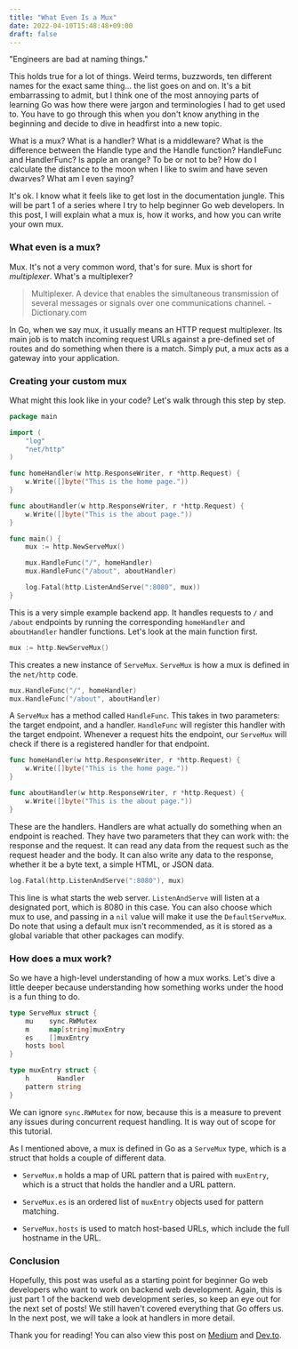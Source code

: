 ```yaml
---
title: "What Even Is a Mux"
date: 2022-04-10T15:48:48+09:00
draft: false
---
```


"Engineers are bad at naming things."

This holds true for a lot of things. Weird terms, buzzwords, ten different names for the exact same thing... the list goes on and on. It's a bit embarrassing to admit, but I think one of the most annoying parts of learning Go was how there were jargon and terminologies I had to get used to. You have to go through this when you don't know anything in the beginning and decide to dive in headfirst into a new topic.

What is a mux? What is a handler? What is a middleware? What is the difference between the Handle type and the Handle function? HandleFunc and HandlerFunc? Is apple an orange? To be or not to be? How do I calculate the distance to the moon when I like to swim and have seven dwarves? What am I even saying?

It's ok. I know what it feels like to get lost in the documentation jungle. This will be part 1 of a series where I try to help beginner Go web developers. In this post, I will explain what a mux is, how it works, and how you can write your own mux. 

### What even is a mux?

Mux. It's not a very common word, that's for sure. Mux is short for *multiplexer*. What's a multiplexer?

> Multiplexer. A device that enables the simultaneous transmission of several messages or signals over one communications channel. - Dictionary.com

In Go, when we say mux, it usually means an HTTP request multiplexer. Its main job is to match incoming request URLs against a pre-defined set of routes and do something when there is a match. Simply put, a mux acts as a gateway into your application.

### Creating your custom mux

What might this look like in your code? Let's walk through this step by step.

```go
package main

import (
    "log"
    "net/http"
)

func homeHandler(w http.ResponseWriter, r *http.Request) {
    w.Write([]byte("This is the home page."))
}

func aboutHandler(w http.ResponseWriter, r *http.Request) {
    w.Write([]byte("This is the about page."))
}

func main() {
    mux := http.NewServeMux()

    mux.HandleFunc("/", homeHandler)
    mux.HandleFunc("/about", aboutHandler)

    log.Fatal(http.ListenAndServe(":8080", mux))
}
```

This is a very simple example backend app. It handles requests to `/` and `/about` endpoints by running the corresponding `homeHandler` and `aboutHandler` handler functions. Let's look at the main function first.

```go
mux := http.NewServeMux()
```

This creates a new instance of `ServeMux`. `ServeMux` is how a mux is defined in the `net/http` code.

```go
mux.HandleFunc("/", homeHandler)
mux.HandleFunc("/about", aboutHandler)
```

A `ServeMux` has a method called `HandleFunc`. This takes in two parameters: the target endpoint, and a handler. `HandleFunc` will register this handler with the target endpoint. Whenever a request hits the endpoint, our `ServeMux` will check if there is a registered handler for that endpoint.

```go
func homeHandler(w http.ResponseWriter, r *http.Request) {
    w.Write([]byte("This is the home page."))
}

func aboutHandler(w http.ResponseWriter, r *http.Request) {
    w.Write([]byte("This is the about page."))
}
```

These are the handlers. Handlers are what actually do something when an endpoint is reached. They have two parameters that they can work with: the response and the request. It can read any data from the request such as the request header and the body. It can also write any data to the response, whether it be a byte text, a simple HTML, or JSON data.

```go
log.Fatal(http.ListenAndServe(":8080"), mux)
```

This line is what starts the web server. `ListenAndServe` will listen at a designated port, which is 8080 in this case. You can also choose which mux to use, and passing in a `nil` value will make it use the `DefaultServeMux`. Do note that using a default mux isn't recommended, as it is stored as a global variable that other packages can modify.

### How does a mux work?

So we have a high-level understanding of how a mux works. Let's dive a little deeper because understanding how something works under the hood is a fun thing to do.

```go
type ServeMux struct {
    mu    sync.RWMutex
    m     map[string]muxEntry
    es    []muxEntry
    hosts bool
}

type muxEntry struct {
    h       Handler
    pattern string
}
```

We can ignore `sync.RWMutex` for now, because this is a measure to prevent any issues during concurrent request handling. It is way out of scope for this tutorial.

As I mentioned above, a mux is defined in Go as a `ServeMux` type, which is a struct that holds a couple of different data.

- `ServeMux.m` holds a map of URL pattern that is paired with `muxEntry`, which is a struct that holds the handler and a URL pattern.

- `ServeMux.es` is an ordered list of `muxEntry` objects used for pattern matching.

- `ServeMux.hosts` is used to match host-based URLs, which include the full hostname in the URL.

### Conclusion

Hopefully, this post was useful as a starting point for beginner Go web developers who want to work on backend web development. Again, this is just part 1 of the backend web development series, so keep an eye out for the next set of posts! We still haven't covered everything that Go offers us. In the next post, we will take a look at handlers in more detail.

Thank you for reading! You can also view this post on [Medium](https://medium.com/@jpoly1219/what-even-is-a-mux-c8b4d16de55) and [Dev.to](https://dev.to/jpoly1219/what-even-is-a-mux-4fng).
